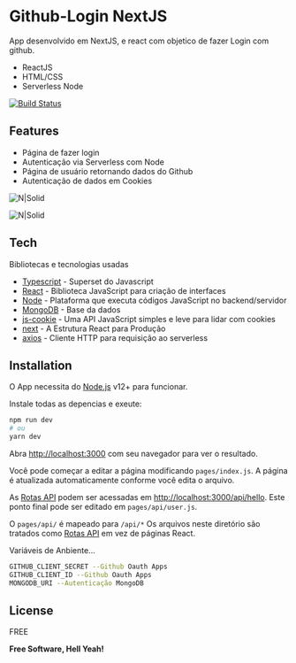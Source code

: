 # Github-Login NextJS

App desenvolvido em NextJS, e react com objetico de fazer Login com github.

- ReactJS
- HTML/CSS
- Serverless Node

[![Build Status](https://travis-ci.org/joemccann/dillinger.svg?branch=master)](https://travis-ci.org/joemccann/dillinger)

## Features

- Página de fazer login
- Autenticação via Serverless com Node
- Página de usuário retornando dados do Github
- Autenticação de dados em Cookies

![N|Solid](https://github-login.vercel.app/images/login.png)

![N|Solid](https://github-login.vercel.app/images/user.png)

## Tech

Bibliotecas e tecnologias usadas
- [Typescript] - Superset do Javascript
- [React] - Biblioteca JavaScript para criação de interfaces
- [Node] - Plataforma que executa códigos JavaScript no backend/servidor
- [MongoDB] - Base da dados
- [js-cookie] - Uma API JavaScript simples e leve para lidar com cookies
- [next] - A Estrutura React para Produção
- [axios] - Cliente HTTP para requisição ao serverless

## Installation

O App necessita do [Node.js](https://nodejs.org/) v12+ para funcionar.

Instale todas as depencias e exeute:

```bash
npm run dev
# ou
yarn dev
```

Abra [http://localhost:3000](http://localhost:3000) com seu navegador para ver o resultado.

Você pode começar a editar a página modificando `pages/index.js`. A página é atualizada automaticamente conforme você edita o arquivo.

As [Rotas API](https://nextjs.org/docs/api-routes/introduction) podem ser acessadas em [http://localhost:3000/api/hello](http://localhost:3000/api/user). Este ponto final pode ser editado em `pages/api/user.js`.

O `pages/api/` é mapeado para `/api/*` Os arquivos neste diretório são tratados como [Rotas API](https://nextjs.org/docs/api-routes/introduction) em vez de páginas React.

Variáveis de Anbiente...

```sh
GITHUB_CLIENT_SECRET --Github Oauth Apps
GITHUB_CLIENT_ID --Github Oauth Apps
MONGODB_URI --Autenticação MongoDB
```
## License

FREE

**Free Software, Hell Yeah!**

[Typescript]: <https://www.typescriptlang.org/docs/>
[React]: <https://pt-br.reactjs.org/>
[Node]: <https://nodejs.org/en/>
[MongoDB]: <https://www.mongodb.com/>
[js-cookie]: <https://www.npmjs.com/package/js-cookie>
[react-dom]: <https://pt-br.reactjs.org/docs/react-dom.html>
[next]: <https://nextjs.org/>
[axios]: <https://www.npmjs.com/package/axios>


